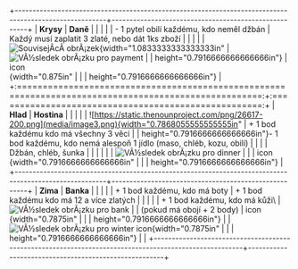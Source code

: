 +-------------------------------------------------------------------------------------------------------+------------------------------------------------------+
| **Krysy**                                                                                             | **Daně**                                             |
|                                                                                                       |                                                      |
| \- 1 pytel obilí každému, kdo neměl džbán                                                             | Každý musí zaplatit 3 zlaté, nebo dát 1ks zboží      |
|                                                                                                       |                                                      |
| ![SouvisejÃ­cÃ­ obrÃ¡zek](media/image1.jpeg){width="1.0833333333333333in"                               | ![VÃ½sledek obrÃ¡zku pro payment                     |
| height="0.7916666666666666in"}                                                                        | icon](media/image2.png){width="0.875in"              |
|                                                                                                       | height="0.7916666666666666in"}                       |
+:=====================================================================================================:+:====================================================:+
| **Hlad**                                                                                              | **Hostina**                                          |
|                                                                                                       |                                                      |
| ![https://static.thenounproject.com/png/26617-200.png](media/image3.png){width="0.7868055555555555in" | \+ 1 bod každému kdo má všechny 3 věci               |
| height="0.7916666666666666in"}- 1 bod každému, kdo nemá alespoň 1 jídlo (maso, chléb, kozu, obilí)    |                                                      |
|                                                                                                       | Džbán, chléb, šunka                                  |
|                                                                                                       |                                                      |
|                                                                                                       | ![VÃ½sledek obrÃ¡zku pro dinner                      |
|                                                                                                       | icon](media/image4.png){width="0.7916666666666666in" |
|                                                                                                       | height="0.7916666666666666in"}                       |
+-------------------------------------------------------------------------------------------------------+------------------------------------------------------+
| **Zima**                                                                                              | **Banka**                                            |
|                                                                                                       |                                                      |
| \+ 1 bod každému, kdo má boty                                                                         | \+ 1 bod každému kdo má 12 a více zlatých            |
|                                                                                                       |                                                      |
| \+ 1 bod každému, kdo má kůži\                                                                        | ![VÃ½sledek obrÃ¡zku pro bank                        |
| (pokud má obojí + 2 body)                                                                             | icon](media/image6.png){width="0.7875in"             |
|                                                                                                       | height="0.7916666666666666in"}                       |
| ![VÃ½sledek obrÃ¡zku pro winter icon](media/image5.png){width="0.7875in"                              |                                                      |
| height="0.7916666666666666in"}                                                                        |                                                      |
+-------------------------------------------------------------------------------------------------------+------------------------------------------------------+
